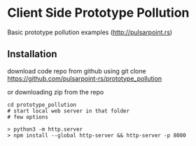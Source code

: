 # Client Side Prototype Pollution
Basic prototype pollution examples  (http://pulsarpoint.rs)
## Installation 
download code repo from github using 
git clone https://github.com/pulsarpoint-rs/prototype_pollution

or downloading zip from the repo
```code
cd prototype_pollution
# start local web server in that folder 
# few options 

> python3 -m http.server
> npm install --global http-server && http-server -p 8000

```